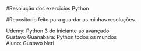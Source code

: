 #Resolução dos exercicios Python 

#Repositorio feito para guardar as minhas resoluções.

Udemy: Python 3 do iniciante ao avançado<br>
Gustavo Guanabara: Python todos os mundos<br>
Aluno: Gustavo Neri
